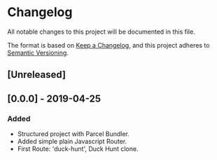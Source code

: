# Changelog

All notable changes to this project will be documented in this file.

The format is based on [Keep a Changelog](https://keepachangelog.com/en/1.0.0/),
and this project adheres to [Semantic Versioning](https://semver.org/spec/v2.0.0.html).

## [Unreleased]

## [0.0.0] - 2019-04-25

### Added

- Structured project with Parcel Bundler.
- Added simple plain Javascript Router.
- First Route: 'duck-hunt', Duck Hunt clone.
